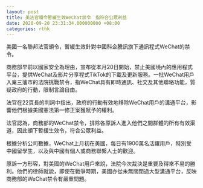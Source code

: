 ```yaml
---
layout: post
title: 美法官頒令暫緩生效WeChat禁令　指符合公眾利益
date: 2020-09-20 23:31:34.000000000 +08:00
categories: rthk
---
```


美國一名聯邦法官頒令，暫緩生效針對中國科企騰訊旗下通訊程式WeChat的禁令。

商務部早前以國家安全為理由，宣布從本月20日開始，禁止美國境內的應用程式平台，提供WeChat及影片分享程式TikTok的下載及更新服務。一批WeChat用戶入稟三藩市的法院挑戰禁令，指WeChat具有即時通訊、社交及其他聯絡功能，質疑政府的行動，限制言論自由。

法官在22頁長的判詞中指出，政府的行動有效地移除WeChat用戶的溝通平台，影響他們根據美國憲法第一修正案獲賦予的權利。

法官認為，商務部的WeChat禁令，排除各原訴人進入他們之間群體的所有有效渠道，因此頒下暫緩生效令，符合公眾利益。

根據分析公司數據，WeChat上月初在美國，每日有1900萬名活躍用戶，特別受中國留學生，以及與中國有個人或商務聯繫人士的歡迎。

原訴一方形容，對美國的WeChat用戶來說，法院今次裁決是重要及得來不易的勝利。他們的律師就說，即使在戰爭時期，美國亦從未無關閉過大型溝通平台，反映商務部的WeChat禁令有嚴重問題。
